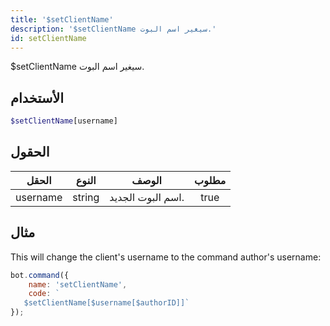 ```yaml
---
title: '$setClientName'
description: '$setClientName سيغير اسم البوت.'
id: setClientName
---
```


$setClientName سيغير اسم البوت.

## الأستخدام

```php
$setClientName[username]
```

## الحقول

| الحقل    | النوع  | الوصف             | مطلوب |
| -------- | ------ | ----------------- |:-----:|
| username | string | اسم البوت الجديد. | true  |

## مثال

This will change the client's username to the command author's username:

```javascript
bot.command({
    name: 'setClientName',
    code: `
   $setClientName[$username[$authorID]]`
});
```